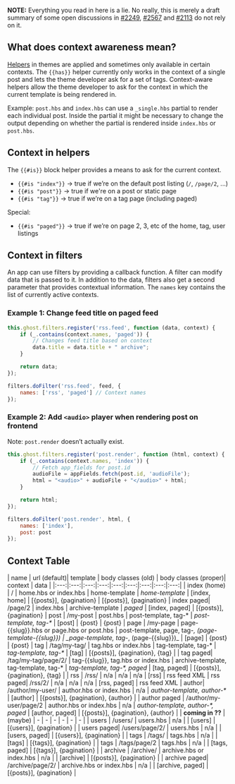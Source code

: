 **NOTE:** Everything you read in here is a lie. No really, this is merely a draft summary of some open discussions in [#2249](https://github.com/TryGhost/Ghost/issues/2249), [#2567](https://github.com/TryGhost/Ghost/issues/2567) and [#2113](https://github.com/TryGhost/Ghost/issues/2113) do not rely on it.

## What does context awareness mean?

[Helpers](http://docs.ghost.org/themes/#helpers) in themes are applied and sometimes only available in certain contexts. The `{{has}}` helper currently only works in the context of a single post and lets the theme developer ask for a set of tags. Context-aware helpers allow the theme developer to ask for the context in which the current template is being rendered in.

Example: `post.hbs` and `index.hbs` can use a `_single.hbs` partial to render each individual post. Inside the partial it might be necessary to change the output depending on whether the partial is rendered inside `index.hbs` or `post.hbs`. 

## Context in helpers

The `{{#is}}` block helper provides a means to ask for the current context. 
 
* `{{#is "index"}}` -> true if we’re on the default post listing (`/`, `/page/2`, ...)
* `{{#is "post"}}` -> true if we're on a post or static page
* `{{#is "tag"}}` -> true if we’re on a tag page (including paged)

Special:

* `{{#is "paged"}}` -> true if we’re on page 2, 3, etc of the home, tag, user listings


## Context in filters

An app can use filters by providing a callback function. A filter can modify data that is passed to it. In addition to the data, filters also get a second parameter that provides contextual information. The `names` key contains the list of currently active contexts.

### Example 1: Change feed title on paged feed

```javascript
this.ghost.filters.register('rss.feed', function (data, context) {
    if (_.contains(context.names, 'paged')) {
        // Changes feed title based on context
        data.title = data.title + " archive";
    }

    return data;
});
```

```javascript
filters.doFilter('rss.feed', feed, {
    names: ['rss', 'paged'] // Context names
});
```

### Example 2: Add `<audio>` player when rendering post on frontend 

Note: `post.render` doesn’t actually exist.

```javascript
this.ghost.filters.register('post.render', function (html, context) {
    if (_.contains(context.names, 'index')) {
        // Fetch app_fields for post.id
        audioFile = appFields.fetch(post.id, 'audioFile');
        html = "<audio>" + audioFile + "</audio>" + html;
    }

    return html;
});
```

```javascript
filters.doFilter('post.render', html, {
    names: ['index'],
    post: post
});
```

## Context Table

| name | url (default)| template | body classes (old) | body classes (proper)| context | data |
|:---:|:---:|:---:|:---:|:---:|:---:|:---:|:---:|:---:|
| index (home) | / | home.hbs or index.hbs | home-template | _home-template_ | [index, home] | [{posts}], {pagination} | [{posts}], {pagination}
| index paged| /page/2 | index.hbs | archive-template  | _paged_ | [index, paged] | [{posts}], {pagination} 
| post | /my-post | post.hbs | post-template, tag-* | _post-template, tag-*_ | [post] | {post} | {post}
| page | /my-page | page-{{slug}}.hbs or page.hbs or post.hbs | post-template, page, tag-*, (page-template-{{slug}}) | _page-template, tag-*, (page-{{slug}})_ | [page] | {post} | {post}
| tag | /tag/my-tag/ | tag.hbs or index.hbs | tag-template, tag-* | _tag-template, tag-*_ | [tag] | [{posts}], {pagination}, {tag} |
| tag paged| /tag/my-tag/page/2/ | tag-{{slug}}, tag.hbs or index.hbs | archive-template, tag-template, tag-* | _tag-template, tag-*, paged_ | [tag, paged] | [{posts}], {pagination}, {tag} |
| rss | /rss/ | n/a | n/a | n/a | [rss] | rss feed XML
| rss paged| /rss/2/ | n/a | n/a | n/a | [rss, paged] | rss feed XML
| author| /author/my-user/ | author.hbs or index.hbs | n/a | _author-template, author-*_ | [author] | [{posts}], {pagination}, {author} |
| author paged | /author/my-user/page/2 | author.hbs or index.hbs | n/a | _author-template, author-*, paged_ | [author, paged] | [{posts}], {pagination}, {author} |
| **coming in ??** | (maybe) | - | - | - | - | - | - |
| users | /users/ | users.hbs | n/a | | [users] | [{users}], {pagination} |
| users paged| /users/page/2/ | users.hbs | n/a | | [users, paged] | [{users}], {pagination} |
| tags | /tags/ | tags.hbs | n/a | | [tags] | [{tags}], {pagination} |
| tags | /tags/page/2 | tags.hbs | n/a | | [tags, paged] | [{tags}], {pagination} |
| archive | /archive/ | archive.hbs or index.hbs | n/a | | [archive] | [{posts}], {pagination} |
| archive paged| /archive/page/2/ | archive.hbs or index.hbs | n/a | | [archive, paged] | [{posts}], {pagination} |
